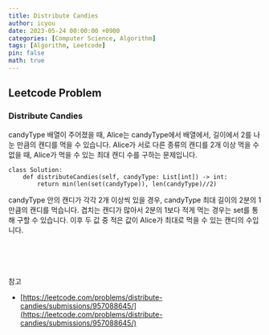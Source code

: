 ```yaml
---
title: Distribute Candies
author: icyou
date: 2023-05-24 00:00:00 +0900
categories: [Computer Science, Algorithm]
tags: [Algorithm, Leetcode]
pin: false
math: true
---
```


## Leetcode Problem

### Distribute Candies
candyType 배열이 주어졌을 때, Alice는 candyType에서 배열에서, 길이에서 2를 나눈 만큼의 캔디를 먹을 수 있습니다. Alice가 서로 다른 종류의 캔디를 2개 이상 먹을 수 없을 때, Alice가 먹을 수 있는 최대 캔디 수를 구하는 문제입니다.  

```
class Solution:
    def distributeCandies(self, candyType: List[int]) -> int:
        return min(len(set(candyType)), len(candyType)//2)
```  
candyType 안의 캔디가 각각 2개 이상씩 있을 경우, candyType 최대 길이의 2분의 1만큼의 캔디를 먹습니다. 겹치는 캔디가 많아서 2분의 1보다 적게 먹는 경우는 set를 통해 구할 수 있습니다. 이후 두 값 중 적은 값이 Alice가 최대로 먹을 수 있는 캔디의 수입니다.

<br/><br/><br/><br/>
참고 
- [https://leetcode.com/problems/distribute-candies/submissions/957088645/](https://leetcode.com/problems/distribute-candies/submissions/957088645/)